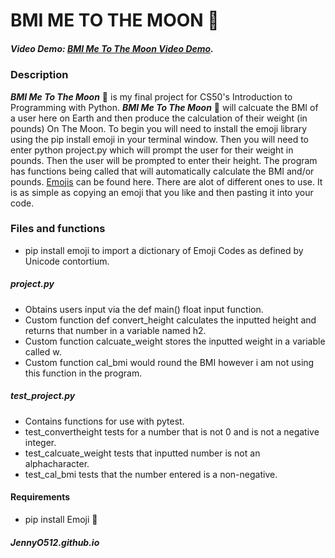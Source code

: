 # BMI ME TO THE MOON 🚀

##### Video Demo:  [BMI Me To The Moon Video Demo](https://youtu.be/b7Xhd3dDS28).
### Description
***BMI Me To The Moon*** 🚀  is my final project for CS50's Introduction to Programming with Python.  ***BMI Me To The Moon*** 🚀 will calcuate the BMI of a user here on Earth and then produce the calculation of their weight (in pounds) On The Moon. To begin you will need to install the emoji library using the pip install emoji in your terminal window.
Then you will need to enter python project.py which will prompt the user for their weight in pounds.  Then the user will be prompted to enter their height.  The program has functions being called that will automatically calculate the BMI and/or pounds.  [Emojis](https://pypi.org/project/emoji/) can be found here.  There are alot of different ones to use.  It is as simple as copying an emoji that you like and then pasting it into your code. 

### Files and functions

   - pip install emoji to import a dictionary of Emoji Codes as defined by Unicode contortium.

##### project.py
 - Obtains users input via the def main() float input function.
- Custom function def convert_height calculates the inputted height and returns that number in a variable named h2.
- Custom function calcuate_weight stores the inputted weight in a variable called w.
- Custom function cal_bmi would round the BMI however i am not using this function in the program.

##### test_project.py
 - Contains functions for use with pytest.
 - test_convertheight tests for a number that is not 0 and is not a negative integer.
 - test_calcuate_weight tests that inputted number is not an alphacharacter.
 - test_cal_bmi tests that the number entered is a non-negative.

#### Requirements
 - pip install Emoji 🚀
 
##### JennyO512.github.io
